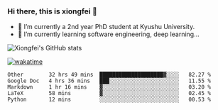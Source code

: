 ### Hi there, this is xiongfei 👋


- 🔭 I’m currently a 2nd year PhD student at Kyushu University.
- 🌱 I’m currently learning software engineering, deep learning...

<!--
**Toma62299781/Toma62299781** is a ✨ _special_ ✨ repository because its `README.md` (this file) appears on your GitHub profile.
Here are some ideas to get you started:
-->

![Xiongfei's GitHub stats](https://github-readme-stats.vercel.app/api?username=Toma62299781)


[![wakatime](https://wakatime.com/badge/user/9e8d5516-d162-43e7-9563-87295d455a71.svg)](https://wakatime.com/@9e8d5516-d162-43e7-9563-87295d455a71)

<!--START_SECTION:waka-->
```text
Other        32 hrs 49 mins  ████████████████████▓░░░░   82.27 % 
Google Doc   4 hrs 36 mins   ███░░░░░░░░░░░░░░░░░░░░░░   11.55 % 
Markdown     1 hr 16 mins    ▓░░░░░░░░░░░░░░░░░░░░░░░░   03.20 % 
LaTeX        58 mins         ▓░░░░░░░░░░░░░░░░░░░░░░░░   02.45 % 
Python       12 mins         ░░░░░░░░░░░░░░░░░░░░░░░░░   00.53 % 
```
<!--END_SECTION:waka-->

